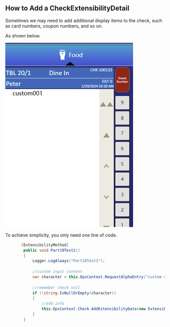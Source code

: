 ## How to Add a CheckExtensibilityDetail

Sometimes we may need to add additional display items to the check, such as card numbers, coupon numbers, and so on.

As shown below.

![image-20240229102143578](./images/image-20240229102143578.png)

To achieve simplicity, you only need one line of code.

```c#
       [ExtensibilityMethod]
        public void Part19Test1()
        {
            Logger.LogAlways("Part19Test1");

            //custom input content
            var character = this.OpsContext.RequestAlphaEntry("custom detail line", "custom");

            //remember check null
            if (!string.IsNullOrEmpty(character))
            {
                //add info
                this.OpsContext.Check.AddExtensibilityData(new ExtensibilityDataInfo(character, "test", "test"));
            }
        }
```



